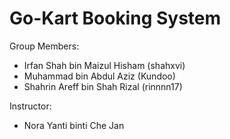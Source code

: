 # Go-Kart Booking System
Group Members:
- Irfan Shah bin Maizul Hisham    (shahxvi)
- Muhammad bin Abdul Aziz         (Kundoo)
- Shahrin Areff bin Shah Rizal    (rinnnn17)

Instructor:
- Nora Yanti binti Che Jan
